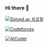 ### Hi there 👋

[![Solved.ac
프로필](http://mazassumnida.wtf/api/v2/generate_badge?boj=dbrua1222)](https://solved.ac/dbrua1222)

[![Codeforces](https://badges.joonhyung.xyz/codeforces/RyuZU.svg)](https://codeforces.com/profile/RyuZU)

[![AtCoder](https://badges.joonhyung.xyz/atcoder/RyuZU_.svg)](https://atcoder.jp/users/RyuZU_)
